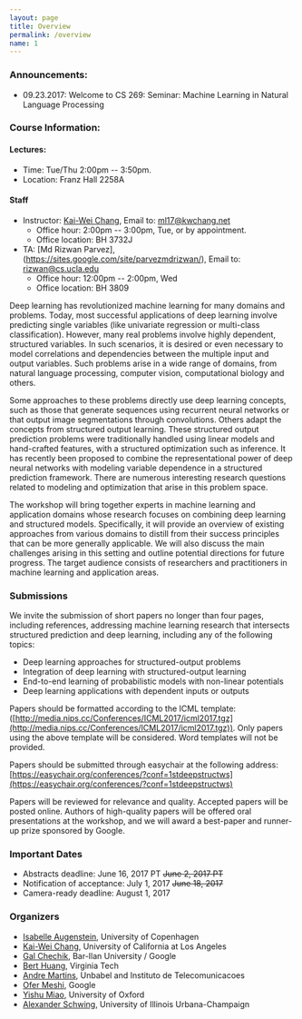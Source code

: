 ```yaml
---
layout: page
title: Overview
permalink: /overview
name: 1
---
```


### Announcements: 
  * 09.23.2017: Welcome to CS 269: Seminar: Machine Learning in Natural Language Processing
  
  
### Course Information: 
#### Lectures:
  * Time: Tue/Thu 2:00pm -- 3:50pm.
  * Location: Franz Hall 2258A
  
#### Staff
* Instructor: [Kai-Wei Chang](http://web.cs.ucla.edu/~kwchang/), Email to: ml17@kwchang.net
  * Office hour: 2:00pm -- 3:00pm, Tue, or by appointment.
  * Office location: BH 3732J  
* TA: [Md Rizwan Parvez], (https://sites.google.com/site/parvezmdrizwan/), Email to: rizwan@cs.ucla.edu
  * Office hour: 12:00pm -- 2:00pm, Wed
  * Office location: BH 3809
  
Deep learning has revolutionized machine learning for many domains and problems. Today, most successful applications of deep learning involve predicting single variables (like univariate regression or multi-class classification). However, many real problems involve highly dependent, structured variables. In such scenarios, it is desired or even necessary to model correlations and dependencies between the multiple input and output variables. Such problems arise in a wide range of domains, from natural language processing, computer vision, computational biology and others. 

Some approaches to these problems directly use deep learning concepts, such as those that generate sequences using recurrent neural networks or that output image segmentations through convolutions. Others adapt the concepts from structured output learning. These structured output prediction problems were traditionally handled using linear models and hand-crafted features, with a structured optimization such as inference. It has recently been proposed to combine the representational power of deep neural networks with modeling variable dependence in a structured prediction framework. There are numerous interesting research questions related to modeling and optimization that arise in this problem space.

The workshop will bring together experts in machine learning and application domains whose research focuses on combining deep learning and structured models. Specifically, it will provide an overview of existing approaches from various domains to distill from their success principles that can be more generally applicable. We will also discuss the main challenges arising in this setting and outline potential directions for future progress. The target audience consists of researchers and practitioners in machine learning and application areas. 

    
### Submissions
We invite the submission of short papers no longer than four pages, including references, addressing machine learning research that intersects structured prediction and deep learning, including any of the following topics: 

* Deep learning approaches for structured-output problems
* Integration of deep learning with structured-output learning
* End-to-end learning of probabilistic models with non-linear potentials
* Deep learning applications with dependent inputs or outputs

Papers should be formatted according to the ICML template: 
([http://media.nips.cc/Conferences/ICML2017/icml2017.tgz](http://media.nips.cc/Conferences/ICML2017/icml2017.tgz)). 
Only papers using the above template will be considered.  Word templates will not be provided. 
  
Papers should be submitted through easychair at the following address: 
[https://easychair.org/conferences/?conf=1stdeepstructws](https://easychair.org/conferences/?conf=1stdeepstructws) 

Papers will be reviewed for relevance and quality. Accepted papers will be posted online. Authors of high-quality papers will be offered oral presentations at the workshop, and we will award a best-paper and runner-up prize sponsored by Google.
  
### Important Dates
* Abstracts deadline: June 16, 2017  PT ~~June 2, 2017  PT~~
* Notification of acceptance: July 1, 2017 ~~June 18, 2017~~ 
* Camera-ready deadline:  August 1, 2017 


### Organizers
* [Isabelle Augenstein](http://isabelleaugenstein.github.io), University of Copenhagen
* [Kai-Wei Chang](http://kwchang.net), University of California at Los Angeles
* [Gal Chechik](http://chechiklab.biu.ac.il/~gal/), Bar-Ilan University / Google
* [Bert Huang](berthuang.com), Virginia Tech
* [Andre Martins](https://www.cs.cmu.edu/~afm/Home.html), Unbabel and Instituto de Telecomunicacoes
* [Ofer Meshi](https://sites.google.com/site/ofermeshi/), Google
* [Yishu Miao](https://www.cs.ox.ac.uk/people/yishu.miao/), University of Oxford
* [Alexander Schwing](http://www.alexander-schwing.de/), University of Illinois Urbana-Champaign







